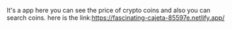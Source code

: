It's a app here you can see the price of crypto coins and also you can search coins. here is the link:https://fascinating-cajeta-85597e.netlify.app/
